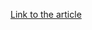 [Link to the article](https://www.trendmicro.com/en_us/research/24/g/CVE-2024-38112-void-banshee.html)
